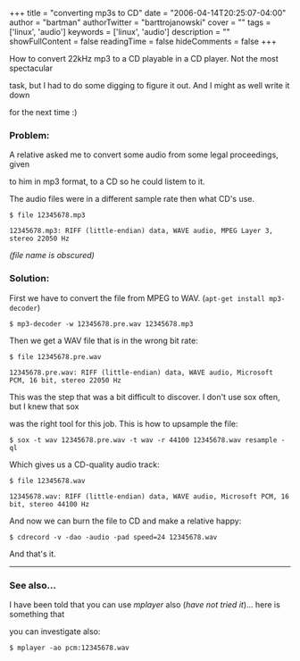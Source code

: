 +++
title = "converting mp3s to CD"
date = "2006-04-14T20:25:07-04:00"
author = "bartman"
authorTwitter = "barttrojanowski"
cover = ""
tags = ['linux', 'audio']
keywords = ['linux', 'audio']
description = ""
showFullContent = false
readingTime = false
hideComments = false
+++

How to convert 22kHz mp3 to a CD playable in a CD player.  Not the most spectacular 

task, but I had to do some digging to figure it out.  And I might as well write it down

for the next time :)



<!--more-->



### Problem:



A relative asked me to convert some audio from some legal proceedings, given 

to him in mp3 format, to a CD so he could listem to it.



The audio files were in a different sample rate then what CD's use.



    $ file 12345678.mp3

    12345678.mp3: RIFF (little-endian) data, WAVE audio, MPEG Layer 3, stereo 22050 Hz



*(file name is obscured)*



### Solution:



First we have to convert the file from MPEG to WAV. (`apt-get install mp3-decoder`)



    $ mp3-decoder -w 12345678.pre.wav 12345678.mp3



Then we get a WAV file that is in the wrong bit rate:



    $ file 12345678.pre.wav

    12345678.pre.wav: RIFF (little-endian) data, WAVE audio, Microsoft PCM, 16 bit, stereo 22050 Hz



This was the step that was a bit difficult to discover.  I don't use sox often, but I knew that sox 

was the right tool for this job.  This is how to upsample the file:



    $ sox -t wav 12345678.pre.wav -t wav -r 44100 12345678.wav resample -ql



Which gives us a CD-quality audio track:



    $ file 12345678.wav 

    12345678.wav: RIFF (little-endian) data, WAVE audio, Microsoft PCM, 16 bit, stereo 44100 Hz



And now we can burn the file to CD and make a relative happy:



    $ cdrecord -v -dao -audio -pad speed=24 12345678.wav 



And that's it.



---



### See also...



I have been told that you can use *mplayer* also (*have not tried it*)... here is something that

you can investigate also:



    $ mplayer -ao pcm:12345678.wav 


